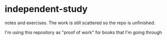 # independent-study
notes and exercises. The work is still scattered so the repo is unfinished.

I'm using this repository as "proof of work" for books that I'm going through
